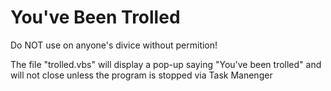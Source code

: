 # You've Been Trolled
Do NOT use on anyone's divice without permition!

The file "trolled.vbs" will display a pop-up saying "You've been trolled" and will not close unless the program is stopped via Task Manenger
